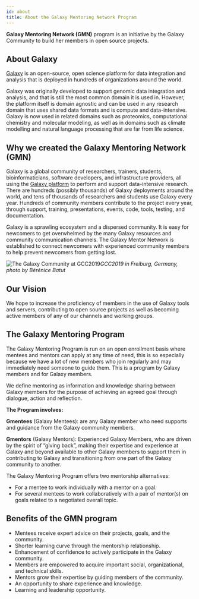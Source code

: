 ```yaml
---
id: about
title: About the Galaxy Mentoring Network Program
---
```


**Galaxy Mentoring Network (GMN)** program is an initiative by the Galaxy Community to build her members in open source projects.

## About Galaxy

[Galaxy](https://galaxyproject.org/) is an open-source, open science platform for data integration and analysis that is deployed in hundreds of organizations around the world.

Galaxy was originally developed to support genomic data integration and analysis, and that is still the most common domain it is used in.  However, the platform itself is domain agnostic and can be used in any research domain that uses shared data formats and is compute and data-intensive.  Galaxy is now used in related domains such as proteomics, computational chemistry and molecular modeling, as well as in domains such as climate modelling and natural language processing that are far from life science.

## Why we created the Galaxy Mentoring Network (GMN)

Galaxy is a global community of researchers, trainers, students, bioinformaticians, software developers, and infrastructure providers, all using the [Galaxy platform](https://galaxyproject.org/) to perform and support data-intensive research. There are hundreds (possibly thousands) of Galaxy deployments around the world, and tens of thousands of researchers and students use Galaxy every year. Hundreds of community members contribute to the project every year, through support, training, presentations, events, code, tools, testing, and documentation.

Galaxy is a sprawling ecosystem and a dispersed community. It is easy for newcomers to get overwhelmed by the many Galaxy resources and community communication channels. The Galaxy Mentor Network is established to connect newcomers with experienced community members to help prevent newcomers from getting lost.

![The Galaxy Community at GCC2019](/images/gcc2019-grouppicture.jpg)*GCC2019 in Freiburg, Germany, photo by Bérénice Batut*


## Our Vision

We hope to increase the proficiency of members in the use of Galaxy tools and servers, contributing to open source projects as well as becoming active members of any of our channels and working groups.


## The Galaxy Mentoring Program

The Galaxy Mentoring Program is run on an open enrollment basis where mentees and mentors can apply at any time of need, this is so especially because we have a lot of new members who join regularly and may immediately need someone to guide them. This is a program by Galaxy members and for Galaxy members.

We define mentoring as information and knowledge sharing between Galaxy members for the purpose of achieving an agreed goal through dialogue, action and reflection.

**The Program involves:**

**Gmentees** (Galaxy Mentees): are any Galaxy member who need supports and guidance from the Galaxy community members.

**Gmentors** (Galaxy Mentors): Experienced Galaxy Members, who are driven by the spirit of “giving back”, making their expertise and experience at Galaxy and beyond available to other Galaxy members to support them in contributing to Galaxy and transitioning from one part of the Galaxy community to another.

The Galaxy Mentoring Program offers two mentorship alternatives:

- For a mentee to work individually with a mentor on a goal.
- For several mentees to work collaboratively with a pair of mentor(s) on goals related to a negotiated overall topic.

## Benefits of the GMN program

- Mentees receive expert advice on their projects, goals, and the community.
- Shorter learning curve through the mentorship relationship.
- Enhancement of confidence to actively participate in the Galaxy community.
- Members are empowered to acquire important social, organizational, and technical skills.
- Mentors grow their expertise by guiding members of the community.
- An opportunity to share experience and knowledge.
- Learning and leadership opportunity.



